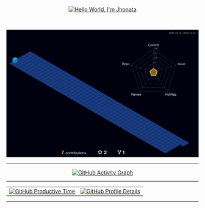 <p align="center">
  <a href="https://github.com/jescatolini">
    <img width="50%" alt="Hello World, I'm Jhonata" src="https://cdn-icons-png.flaticon.com/512/5986/5986092.png" />
  </a>
</p>
<br />

<p align="center">
  <img src="./profile-3d-contrib/profile-night-view.svg" alt="Contribution Status 3D View" />
</p>

---

<p align="center">
  <a href="https://github.com/ashutosh00710/github-readme-activity-graph">
    <img alt="GitHub Activity Graph" src="https://github-readme-activity-graph.vercel.app/graph?username=jescatolini&bg_color=transparent&color=91D383&line=0305B5&point=91D383&area_color=0305B5&area=true&hide_border=true" />
  </a>
</p>

---

<div align="center">
  <table>
    <tr>
      <td>
        <a href="https://github.com/vn7n24fzkq/github-profile-summary-cards">
          <img alt="GitHub Productive Time" src="http://github-profile-summary-cards.vercel.app/api/cards/productive-time?username=jescatolini&theme=github_dark&utcOffset=-3" />
        </a>
      </td>
      <td>
        <a href="https://github.com/vn7n24fzkq/github-profile-summary-cards">
          <img alt="GitHub Profile Details" src="http://github-profile-summary-cards.vercel.app/api/cards/profile-details?username=jescatolini&theme=github_dark" />
        </a>
      </td>
    </tr>
  </table>
</div>

---
